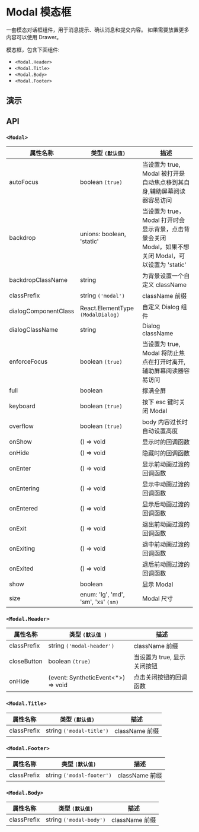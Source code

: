 # Modal 模态框 [<i class="icon icon-edit2" ></i>](https://github.com/rsuite/rsuite.github.io/blob/master/src/components/modal/index.md)

一套模态对话框组件，用于消息提示、确认消息和提交内容。 如果需要放置更多内容可以使用 Drawer。

模态框，包含下面组件:

- `<Modal.Header>`
- `<Modal.Title>`
- `<Modal.Body>`
- `<Modal.Footer>`

## 演示

<!--{demo}-->

## API

### `<Modal>`

| 属性名称             | 类型 `(默认值)`                      | 描述                                                                                                 |
| -------------------- | ------------------------------------ | ---------------------------------------------------------------------------------------------------- |
| autoFocus            | boolean `(true)`                     | 当设置为 true, Modal 被打开是自动焦点移到其自身,辅助屏幕阅读器容易访问                               |
| backdrop             | unions: boolean, 'static'            | 当设置为 true，Modal 打开时会显示背景，点击背景会关闭 Modal，如果不想关闭 Modal，可以设置为 'static' |
| backdropClassName    | string                               | 为背景设置一个自定义 className                                                                       |
| classPrefix          | string `('modal')`                   | className 前缀                                                                                       |
| dialogComponentClass | React.ElementType `(ModalDialog)`    | 自定义 Dialog 组件                                                                                   |
| dialogClassName      | string                               | Dialog className                                                                                     |
| enforceFocus         | boolean `(true)`                     | 当设置为 true, Modal 将防止焦点在打开时离开,辅助屏幕阅读器容易访问                                   |
| full                 | boolean                              | 撑满全屏                                                                                             |
| keyboard             | boolean `(true)`                     | 按下 esc 键时关闭 Modal                                                                              |
| overflow             | boolean `(true)`                     | body 内容过长时自动设置高度                                                                          |
| onShow               | () => void                           | 显示时的回调函数                                                                                     |
| onHide               | () => void                           | 隐藏时的回调函数                                                                                     |
| onEnter              | () => void                           | 显示前动画过渡的回调函数                                                                             |
| onEntering           | () => void                           | 显示中动画过渡的回调函数                                                                             |
| onEntered            | () => void                           | 显示后动画过渡的回调函数                                                                             |
| onExit               | () => void                           | 退出前动画过渡的回调函数                                                                             |
| onExiting            | () => void                           | 退中前动画过渡的回调函数                                                                             |
| onExited             | () => void                           | 退后前动画过渡的回调函数                                                                             |
| show                 | boolean                              | 显示 Modal                                                                                           |
| size                 | enum: 'lg', 'md', 'sm', 'xs' `(sm)` | Modal 尺寸                                                                                           |



### `<Modal.Header>`


| 属性名称    | 类型 `(默认值 )`                   | 描述                        |
| ----------- | ---------------------------------- | --------------------------- |
| classPrefix | string `('modal-header')`          | className 前缀              |
| closeButton | boolean `(true)`                   | 当设置为 true, 显示关闭按钮 |
| onHide      | (event: SyntheticEvent<*>) => void | 点击关闭按钮的回调函数      |



### `<Modal.Title>`


| 属性名称    | 类型 `(默认值)`          | 描述           |
| ----------- | ------------------------ | -------------- |
| classPrefix | string `('modal-title')` | className 前缀 |


### `<Modal.Footer>`

| 属性名称    | 类型 `(默认值)`           | 描述           |
| ----------- | ------------------------- | -------------- |
| classPrefix | string `('modal-footer')` | className 前缀 |


### `<Modal.Body>`

| 属性名称    | 类型 `(默认值)`         | 描述           |
| ----------- | ----------------------- | -------------- |
| classPrefix | string `('modal-body')` | className 前缀 |
